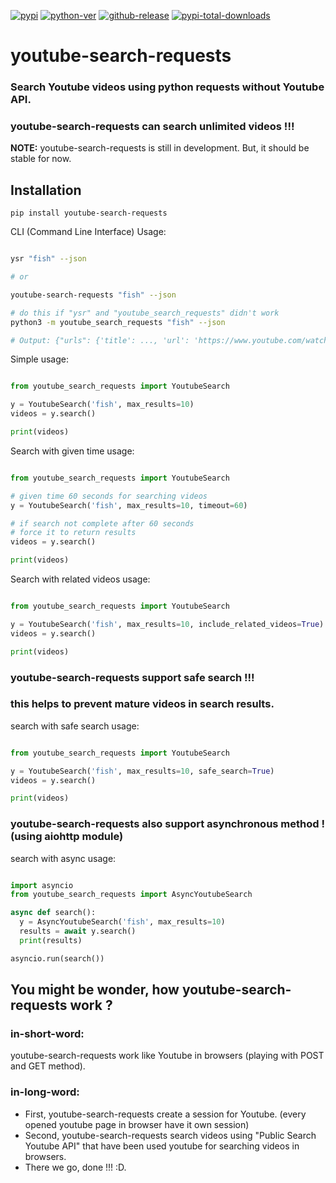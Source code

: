[![pypi](https://img.shields.io/pypi/v/youtube-search-requests?style=plastic&logo=appveyor)](https://pypi.org/project/youtube-search-requests)
[![python-ver](https://img.shields.io/pypi/pyversions/youtube-search-requests?style=plastic&logo=appveyor)](https://pypi.org/project/youtube-search-requests)
[![github-release](https://img.shields.io/github/v/release/trollfist20/youtube-search-requests?style=plastic&logo=appveyor)](https://github.com/trollfist20/youtube-search-requests/releases)
[![pypi-total-downloads](https://img.shields.io/pypi/dm/youtube-search-requests?label=DOWNLOADS&style=plastic&logo=appveyor)](https://pypi.org/project/youtube-search-requests)


# youtube-search-requests
### Search Youtube videos using python requests without Youtube API.
### youtube-search-requests can search unlimited videos !!!

**NOTE:** youtube-search-requests is still in development. But, it should be stable for now.

## Installation
```
pip install youtube-search-requests
```

CLI (Command Line Interface) Usage:
```bash

ysr "fish" --json

# or

youtube-search-requests "fish" --json

# do this if "ysr" and "youtube_search_requests" didn't work
python3 -m youtube_search_requests "fish" --json

# Output: {"urls": {'title': ..., 'url': 'https://www.youtube.com/watch?v=0gT8Ty0ClHc', thumbnails: [...], ...}}

```

Simple usage:

```python

from youtube_search_requests import YoutubeSearch

y = YoutubeSearch('fish', max_results=10)
videos = y.search()

print(videos)
```

Search with given time usage:
```python

from youtube_search_requests import YoutubeSearch

# given time 60 seconds for searching videos
y = YoutubeSearch('fish', max_results=10, timeout=60) 

# if search not complete after 60 seconds
# force it to return results
videos = y.search()

print(videos)
```

Search with related videos usage:
```python

from youtube_search_requests import YoutubeSearch

y = YoutubeSearch('fish', max_results=10, include_related_videos=True) 
videos = y.search()

print(videos)

```

### youtube-search-requests support safe search !!!
### this helps to prevent mature videos in search results.

search with safe search usage:
```python

from youtube_search_requests import YoutubeSearch

y = YoutubeSearch('fish', max_results=10, safe_search=True) 
videos = y.search()

print(videos)

```

### youtube-search-requests also support asynchronous method ! (using aiohttp module)

search with async usage:
```python

import asyncio
from youtube_search_requests import AsyncYoutubeSearch

async def search():
  y = AsyncYoutubeSearch('fish', max_results=10)
  results = await y.search()
  print(results)

asyncio.run(search())
```

## You might be wonder, how youtube-search-requests work ?

### in-short-word:
youtube-search-requests work like Youtube in browsers (playing with POST and GET method).

### in-long-word:
- First, youtube-search-requests create a session for Youtube. (every opened youtube page in browser have it own session)
- Second, youtube-search-requests search videos using "Public Search Youtube API" that have been used youtube for searching videos in browsers.
- There we go, done !!! :D.

